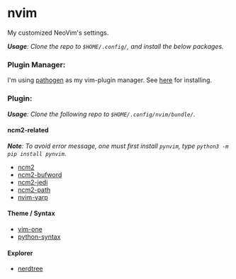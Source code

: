 # nvim
My customized NeoVim's settings.

***Usage**: Clone the repo to `$HOME/.config/`, and install the below packages.*

### Plugin Manager:
I'm using [pathogen](https://github.com/tpope/vim-pathogen) as my vim-plugin manager. See [here](https://github.com/tpope/vim-pathogen) for installing.

### Plugin:
***Usage**: Clone the following repo to `$HOME/.config/nvim/bundle/`.*

#### ncm2-related

***Note**: To avoid error message, one must first install `pynvim`, type `python3 -m pip install pynvim`*.

* [ncm2](https://github.com/ncm2/ncm2)
* [ncm2-bufword](https://github.com/ncm2/ncm2-bufword)
* [ncm2-jedi](https://github.com/ncm2/ncm2-jedi)
* [ncm2-path](https://github.com/ncm2/ncm2-path)
* [nvim-yarp](https://github.com/roxma/nvim-yarp)

#### Theme / Syntax
* [vim-one](https://github.com/rakr/vim-one)
* [python-syntax](https://github.com/vim-python/python-syntax)

#### Explorer
* [nerdtree](https://github.com/preservim/nerdtree)
